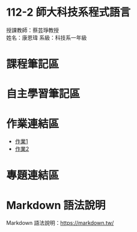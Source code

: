 # 112-2 師大科技系程式語言 
授課教師：蔡芸琤教授  
姓名：康恩瑋 
系級：科技系一年級

# 課程筆記區

# 自主學習筆記區

# 作業連結區
*  [作業1](https://github.com/kang111014/kanghub/blob/main/HW01.ipynb)
*  [作業2](https://github.com/kang111014/kanghub/blob/main/HW02.ipynb)

# 專題連結區   

# Markdown 語法說明
Markdown 語法說明：https://markdown.tw/
